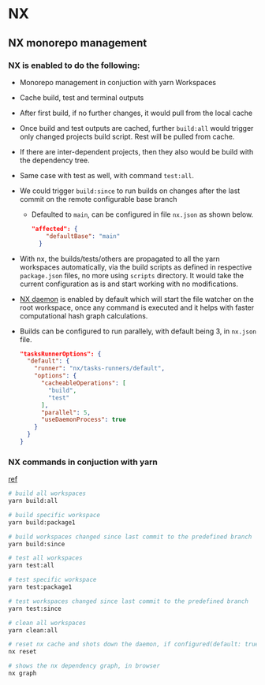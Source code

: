 # NX

## NX monorepo management

### NX is enabled to do the following:

- Monorepo management in conjuction with yarn Workspaces
- Cache build, test and terminal outputs
- After first build, if no further changes, it would pull from the local cache
- Once build and test outputs are cached, further `build:all` would trigger only changed projects build script. Rest will be pulled from cache.
- If there are inter-dependent projects, then they also would be build with the dependency tree.
- Same case with test as well, with command `test:all`.
- We could trigger `build:since` to run builds on changes after the last commit on the remote configurable base branch
  - Defaulted to `main`, can be configured in file `nx.json` as shown below.
    ```json
    "affected": {
        "defaultBase": "main"
      }
    ```
- With nx, the builds/tests/others are propagated to all the yarn workspaces automatically, via the build scripts as defined in respective `package.json` files, no more using `scripts` directory. It would take the current configuration as is and start working with no modifications.
- [NX daemon](https://nx.dev/guides/nx-daemon) is enabled by default which will start the file watcher on the root workspace, once any command is executed and it helps with faster computational hash graph calculations.
- Builds can be configured to run parallely, with default being 3, in `nx.json` file.

  ```json
  "tasksRunnerOptions": {
    "default": {
      "runner": "nx/tasks-runners/default",
      "options": {
        "cacheableOperations": [
          "build",
          "test"
        ],
        "parallel": 5,
        "useDaemonProcess": true
      }
    }
  }
  ```

### NX commands in conjuction with yarn

[ref](https://nx.dev/using-nx/nx-cli)

```sh
# build all workspaces
yarn build:all
```

```sh
# build specific workspace
yarn build:package1
```

```sh
# build workspaces changed since last commit to the predefined branch
yarn build:since
```

```sh
# test all workspaces
yarn test:all
```

```sh
# test specific workspace
yarn test:package1
```

```sh
# test workspaces changed since last commit to the predefined branch
yarn test:since
```

```sh
# clean all workspaces
yarn clean:all
```

```sh
# reset nx cache and shots down the daemon, if configured(default: true)
nx reset
```

```sh
# shows the nx dependency graph, in browser
nx graph
```
